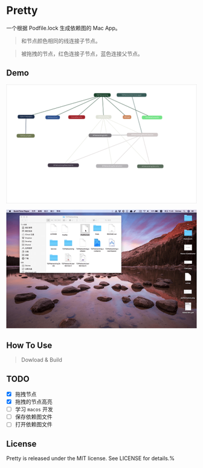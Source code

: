 # Pretty

一个根据 Podfile.lock 生成依赖图的 Mac App。


> 和节点颜色相同的线连接子节点。


> 被拖拽的节点，红色连接子节点，蓝色连接父节点。

## Demo

![image](./Images/dependency.png)



![demo.gif](./Images/demo.gif)

## How To Use

> Dowload & Build


## TODO

- [x] 拖拽节点
- [x] 拖拽的节点高亮
- [ ] 学习 `macos` 开发
- [ ] 保存依赖图文件
- [ ] 打开依赖图文件

## License

Pretty is released under the MIT license. See LICENSE for details.% 
